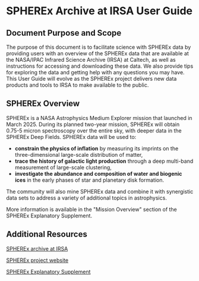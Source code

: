 # SPHEREx Archive at IRSA User Guide


## Document Purpose and Scope
The purpose of this document is to facilitate science with SPHEREx data by providing users with an overview of the SPHEREx data that are available at the NASA/IPAC Infrared Science Archive (IRSA) at Caltech, as well as instructions for accessing and downloading these data. We also provide tips for exploring the data and getting help with any questions you may have. This User Guide will evolve as the SPHEREx project delivers new data products and tools to IRSA to make available to the public.

## SPHEREx Overview

SPHEREx is a NASA Astrophysics Medium Explorer mission that launched in March 2025. During its planned two-year mission, SPHEREx will obtain 0.75-5 micron spectroscopy over the entire sky, with deeper data in the SPHEREx Deep Fields. SPHEREx data will be used to:

* **constrain the physics of inflation** by measuring its imprints on the three-dimensional large-scale distribution of matter,
* **trace the history of galactic light production** through a deep multi-band measurement of large-scale clustering,
* **investigate the abundance and composition of water and biogenic ices** in the early phases of star and planetary disk formation.

The community will also mine SPHEREx data and combine it with synergistic data sets to address a variety of additional topics in astrophysics.

More information is available in the "Mission Overview" section of the SPHEREx Explanatory Supplement.


## Additional Resources

[SPHEREx archive at IRSA](https://irsa.ipac.caltech.edu/Missions/spherex.html)

[SPHEREx project website](https://spherex.caltech.edu/)

[SPHEREx Explanatory Supplement](https://irsa.ipac.caltech.edu/data/SPHEREx/docs/SPHEREx_Expsupp_QR_v1.0.pdf)
